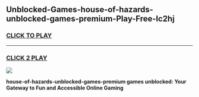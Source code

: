 
## Unblocked-Games-house-of-hazards-unblocked-games-premium-Play-Free-lc2hj
<h3>
<a href="https://premium76.site?title=house-of-hazards-unblocked-games-premium&ref=21A">CLICK TO PLAY</a></h3>
<hr>

<h3>
<a href="https://premium76.site?title=house-of-hazards-unblocked-games-premium&ref=21A">CLICK 2 PLAY</a>
  
</h3>

<a href="https://premium76.site?title=house-of-hazards-unblocked-games-premium&ref=21A"><img src="https://clearcache.store/games.png"></a>


**house-of-hazards-unblocked-games-premium games unblocked: Your Gateway to Fun and Accessible Online Gaming**
